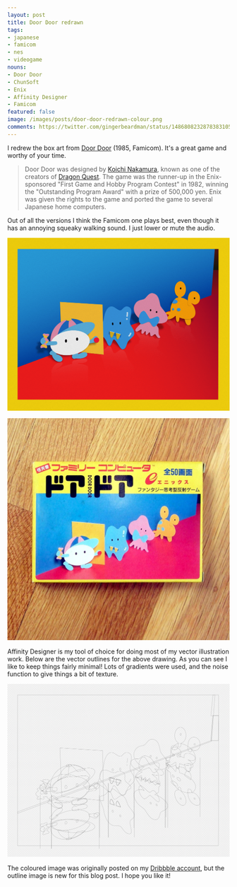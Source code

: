 ```yaml
---
layout: post
title: Door Door redrawn
tags:
- japanese
- famicom
- nes
- videogame
nouns:
- Door Door
- ChunSoft
- Enix
- Affinity Designer
- Famicom
featured: false
image: /images/posts/door-door-redrawn-colour.png
comments: https://twitter.com/gingerbeardman/status/1486808232878383105
---
```


I redrew the box art from [Door Door](https://en.wikipedia.org/wiki/Door_Door) (1985, Famicom). It's a great game and worthy of your time.

> Door Door was designed by [Koichi Nakamura](https://en.wikipedia.org/wiki/Koichi_Nakamura), known as one of the creators of [Dragon Quest](https://en.wikipedia.org/wiki/Dragon_Quest). The game was the runner-up in the Enix-sponsored "First Game and Hobby Program Contest" in 1982, winning the "Outstanding Program Award" with a prize of 500,000 yen. Enix was given the rights to the game and ported the game to several Japanese home computers.

Out of all the versions I think the Famicom one plays best, even though it has an annoying squeaky walking sound. I just lower or mute the audio.

![PNG](/images/posts/door-door-redrawn-colour.png)

![JPG](/images/posts/door-door-original.jpg)

Affinity Designer is my tool of choice for doing most of my vector illustration work. Below are the vector outlines for the above drawing. As you can see I like to keep things fairly minimal! Lots of gradients were used, and the noise function to give things a bit of texture.

![PNG](/images/posts/door-door-redrawn-outline.png)

The coloured image was originally posted on my [Dribbble account](https://dribbble.com/shots/5872857-Door-Door-Redrawn), but the outline image is new for this blog post. I hope you like it!
